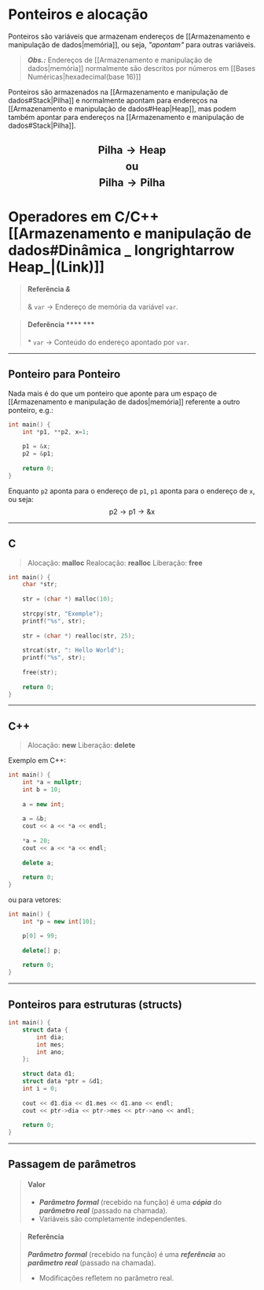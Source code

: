 # Ponteiros e alocação
Ponteiros são variáveis que armazenam endereços de [[Armazenamento e manipulação de dados|memória]], ou seja, _"apontam"_ para outras variáveis.
>***Obs.:*** Endereços de [[Armazenamento e manipulação de dados|memória]] normalmente são descritos por números em [[Bases Numéricas|hexadecimal(base 16)]]

Ponteiros são armazenados na [[Armazenamento e manipulação de dados#Stack|Pilha]] e normalmente apontam para endereços na [[Armazenamento e manipulação de dados#Heap|Heap]], mas podem também apontar para endereços na [[Armazenamento e manipulação de dados#Stack|Pilha]].

$$\text{Pilha} \longrightarrow \text{Heap}$$
$$\text{ou}$$
$$\text{Pilha} \longrightarrow \text{Pilha}$$
---
# Operadores em C/C++ [[Armazenamento e manipulação de dados#Dinâmica _ longrightarrow Heap_|(Link)]]
>#### Referência ***&***
> & `var` $\longrightarrow$ Endereço de memória da variável `var`.

>#### Deferência ***\* ***
>\* `var` $\longrightarrow$ Conteúdo do endereço apontado por `var`.

---
## Ponteiro para Ponteiro
Nada mais é do que um ponteiro que aponte para um espaço de [[Armazenamento e manipulação de dados|memória]] referente a outro ponteiro, e.g.:

```C
int main() {
	int *p1, **p2, x=1;
	
	p1 = &x;
	p2 = &p1;
	
	return 0;
}
```

Enquanto `p2` aponta para o endereço de `p1`, `p1` aponta para o endereço de `x`, ou seja: $$\text{p2}\rightarrow\text{p1}\rightarrow\text{\&x}$$

---
## C
>Alocação: **malloc**
>Realocação: **realloc**
>Liberação: **free**

~~~C
int main() {
	char *str;
	
	str = (char *) malloc(10);
	
	strcpy(str, "Exemple");
	printf("%s", str);
	
	str = (char *) realloc(str, 25);
	
	strcat(str, ": Hello World");
	printf("%s", str);
	
	free(str);
	
	return 0;
}
~~~
---
## C++
>Alocação: **new**
>Liberação: **delete**

Exemplo em C++:
~~~Cpp
int main() {
	int *a = nullptr;
	int b = 10;
	
	a = new int;
	
	a = &b;
	cout << a << *a << endl;
	
	*a = 20;
	cout << a << *a << endl;
	
	delete a;
	
	return 0;
}
~~~
ou para vetores:
~~~Cpp
int main() {
	int *p = new int[10];

	p[0] = 99;
	
	delete[] p;
	
	return 0;
}
~~~
---
## Ponteiros para estruturas (structs)
```Cpp
int main() {
	struct data {
		int dia;
		int mes;
		int ano;
	};
	
	struct data d1;
	struct data *ptr = &d1;
	int i = 0;
	
	cout << d1.dia << d1.mes << d1.ano << endl;
	cout << ptr->dia << ptr->mes << ptr->ano << andl;
	
	return 0;
}
```
---
## Passagem de parâmetros
>#### Valor
>+ ***Parâmetro formal*** (recebido na função) é uma ***cópia*** do ***parâmetro real*** (passado na chamada).
>+ Variáveis são completamente independentes.

>#### Referência
>***Parâmetro formal*** (recebido na função) é uma ***referência*** ao ***parâmetro real*** (passado na chamada).
>+ Modificações refletem no parâmetro real.
